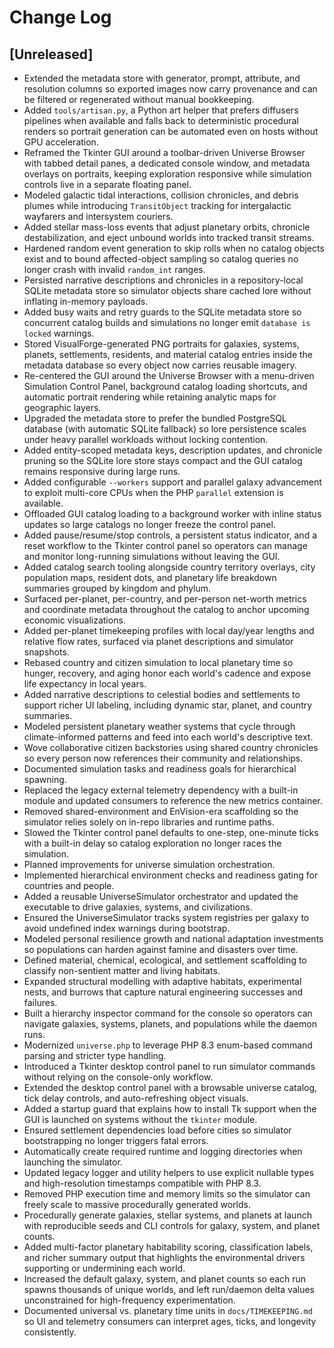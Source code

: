 # Change Log

## [Unreleased]
- Extended the metadata store with generator, prompt, attribute, and resolution columns so
  exported images now carry provenance and can be filtered or regenerated without manual
  bookkeeping.
- Added `tools/artisan.py`, a Python art helper that prefers diffusers pipelines when
  available and falls back to deterministic procedural renders so portrait generation can
  be automated even on hosts without GPU acceleration.
- Reframed the Tkinter GUI around a toolbar-driven Universe Browser with tabbed detail
  panes, a dedicated console window, and metadata overlays on portraits, keeping
  exploration responsive while simulation controls live in a separate floating panel.
- Modeled galactic tidal interactions, collision chronicles, and debris plumes while introducing `TransitObject` tracking for intergalactic wayfarers and intersystem couriers.
- Added stellar mass-loss events that adjust planetary orbits, chronicle destabilization, and eject unbound worlds into tracked transit streams.
- Hardened random event generation to skip rolls when no catalog objects exist and to bound affected-object sampling so catalog queries no longer crash with invalid `random_int` ranges.
- Persisted narrative descriptions and chronicles in a repository-local SQLite metadata store so simulator objects share cached lore without inflating in-memory payloads.
- Added busy waits and retry guards to the SQLite metadata store so concurrent catalog builds and simulations no longer emit `database is locked` warnings.
- Stored VisualForge-generated PNG portraits for galaxies, systems, planets, settlements, residents, and material catalog entries inside the metadata database so every object now carries reusable imagery.
- Re-centered the GUI around the Universe Browser with a menu-driven Simulation Control Panel, background catalog loading shortcuts, and automatic portrait rendering while retaining analytic maps for geographic layers.
- Upgraded the metadata store to prefer the bundled PostgreSQL database (with automatic SQLite fallback) so lore persistence scales under heavy parallel workloads without locking contention.
- Added entity-scoped metadata keys, description updates, and chronicle pruning so the SQLite lore store stays compact and the GUI catalog remains responsive during large runs.
- Added configurable `--workers` support and parallel galaxy advancement to exploit multi-core CPUs when the PHP `parallel` extension is available.
- Offloaded GUI catalog loading to a background worker with inline status updates so large catalogs no longer freeze the control panel.
- Added pause/resume/stop controls, a persistent status indicator, and a reset workflow to the Tkinter control panel so operators can manage and monitor long-running simulations without leaving the GUI.
- Added catalog search tooling alongside country territory overlays, city population maps, resident dots, and planetary life breakdown summaries grouped by kingdom and phylum.
- Surfaced per-planet, per-country, and per-person net-worth metrics and coordinate metadata throughout the catalog to anchor upcoming economic visualizations.
- Added per-planet timekeeping profiles with local day/year lengths and relative flow rates, surfaced via planet descriptions and simulator snapshots.
- Rebased country and citizen simulation to local planetary time so hunger, recovery, and aging honor each world's cadence and expose life expectancy in local years.
- Added narrative descriptions to celestial bodies and settlements to support richer UI labeling, including dynamic star, planet, and country summaries.
- Modeled persistent planetary weather systems that cycle through climate-informed patterns and feed into each world's descriptive text.
- Wove collaborative citizen backstories using shared country chronicles so every person now references their community and relationships.
- Documented simulation tasks and readiness goals for hierarchical spawning.
- Replaced the legacy external telemetry dependency with a built-in module and updated consumers to reference the new metrics container.
- Removed shared-environment and EnVision-era scaffolding so the simulator relies solely on in-repo libraries and runtime paths.
- Slowed the Tkinter control panel defaults to one-step, one-minute ticks with a built-in delay so catalog exploration no longer races the simulation.
- Planned improvements for universe simulation orchestration.
- Implemented hierarchical environment checks and readiness gating for countries and people.
- Added a reusable UniverseSimulator orchestrator and updated the executable to drive galaxies, systems, and civilizations.
- Ensured the UniverseSimulator tracks system registries per galaxy to avoid undefined index warnings during bootstrap.
- Modeled personal resilience growth and national adaptation investments so populations can harden against famine and disasters over time.
- Defined material, chemical, ecological, and settlement scaffolding to classify non-sentient matter and living habitats.
- Expanded structural modelling with adaptive habitats, experimental nests, and burrows that capture natural engineering successes and failures.
- Built a hierarchy inspector command for the console so operators can navigate galaxies, systems, planets, and populations while the daemon runs.
- Modernized `universe.php` to leverage PHP 8.3 enum-based command parsing and stricter type handling.
- Introduced a Tkinter desktop control panel to run simulator commands without relying on the console-only workflow.
- Extended the desktop control panel with a browsable universe catalog, tick delay controls, and auto-refreshing object visuals.
- Added a startup guard that explains how to install Tk support when the GUI is launched on systems without the `tkinter` module.
- Ensured settlement dependencies load before cities so simulator bootstrapping no longer triggers fatal errors.
- Automatically create required runtime and logging directories when launching the simulator.
- Updated legacy logger and utility helpers to use explicit nullable types and high-resolution timestamps compatible with PHP 8.3.
- Removed PHP execution time and memory limits so the simulator can freely scale to massive procedurally generated worlds.
- Procedurally generate galaxies, stellar systems, and planets at launch with reproducible seeds and CLI controls for galaxy,
  system, and planet counts.
- Added multi-factor planetary habitability scoring, classification labels, and richer summary output that highlights the
  environmental drivers supporting or undermining each world.
- Increased the default galaxy, system, and planet counts so each run spawns thousands of unique worlds, and left run/daemon delta values unconstrained for high-frequency experimentation.
- Documented universal vs. planetary time units in `docs/TIMEKEEPING.md` so UI and telemetry consumers can interpret ages,
  ticks, and longevity consistently.
